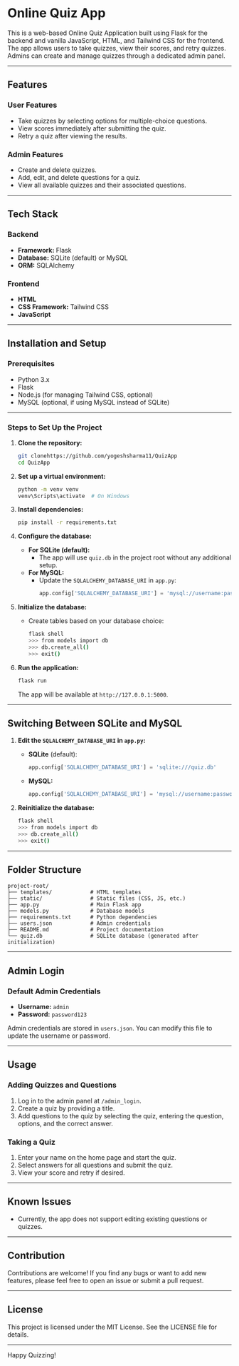 # Online Quiz App

This is a web-based Online Quiz Application built using Flask for the backend and vanilla JavaScript, HTML, and Tailwind CSS for the frontend. The app allows users to take quizzes, view their scores, and retry quizzes. Admins can create and manage quizzes through a dedicated admin panel.

---

## Features

### User Features
- Take quizzes by selecting options for multiple-choice questions.
- View scores immediately after submitting the quiz.
- Retry a quiz after viewing the results.

### Admin Features
- Create and delete quizzes.
- Add, edit, and delete questions for a quiz.
- View all available quizzes and their associated questions.

---

## Tech Stack

### Backend
- **Framework:** Flask
- **Database:** SQLite (default) or MySQL
- **ORM:** SQLAlchemy

### Frontend
- **HTML**
- **CSS Framework:** Tailwind CSS
- **JavaScript**

---

## Installation and Setup

### Prerequisites
- Python 3.x
- Flask
- Node.js (for managing Tailwind CSS, optional)
- MySQL (optional, if using MySQL instead of SQLite)

---

### Steps to Set Up the Project

1. **Clone the repository:**
   ```bash
   git clonehttps://github.com/yogeshsharma11/QuizApp
   cd QuizApp
   ```

2. **Set up a virtual environment:**
   ```bash
   python -m venv venv
   venv\Scripts\activate  # On Windows
   ```

3. **Install dependencies:**
   ```bash
   pip install -r requirements.txt
   ```

4. **Configure the database:**
   - **For SQLite (default):**
     - The app will use `quiz.db` in the project root without any additional setup.
   - **For MySQL:**
     - Update the `SQLALCHEMY_DATABASE_URI` in `app.py`:
       ```python
       app.config['SQLALCHEMY_DATABASE_URI'] = 'mysql://username:password@localhost/quiz_db'
       ```

5. **Initialize the database:**
   - Create tables based on your database choice:
     ```bash
     flask shell
     >>> from models import db
     >>> db.create_all()
     >>> exit()
     ```

6. **Run the application:**
   ```bash
   flask run
   ```
   The app will be available at `http://127.0.0.1:5000`.

---

## Switching Between SQLite and MySQL

1. **Edit the `SQLALCHEMY_DATABASE_URI` in `app.py`:**
   - **SQLite** (default):
     ```python
     app.config['SQLALCHEMY_DATABASE_URI'] = 'sqlite:///quiz.db'
     ```
   - **MySQL:**
     ```python
     app.config['SQLALCHEMY_DATABASE_URI'] = 'mysql://username:password@localhost/quiz_db'
     ```

2. **Reinitialize the database:**
   ```bash
   flask shell
   >>> from models import db
   >>> db.create_all()
   >>> exit()
   ```

---

## Folder Structure

```
project-root/
├── templates/            # HTML templates
├── static/               # Static files (CSS, JS, etc.)
├── app.py                # Main Flask app
├── models.py             # Database models
├── requirements.txt      # Python dependencies
├── users.json            # Admin credentials
├── README.md             # Project documentation
└── quiz.db               # SQLite database (generated after initialization)
```

---

## Admin Login

### Default Admin Credentials
- **Username:** `admin`
- **Password:** `password123`

Admin credentials are stored in `users.json`. You can modify this file to update the username or password.

---

## Usage

### Adding Quizzes and Questions
1. Log in to the admin panel at `/admin_login`.
2. Create a quiz by providing a title.
3. Add questions to the quiz by selecting the quiz, entering the question, options, and the correct answer.

### Taking a Quiz
1. Enter your name on the home page and start the quiz.
2. Select answers for all questions and submit the quiz.
3. View your score and retry if desired.

---

## Known Issues
- Currently, the app does not support editing existing questions or quizzes.

---

## Contribution

Contributions are welcome! If you find any bugs or want to add new features, please feel free to open an issue or submit a pull request.

---

## License

This project is licensed under the MIT License. See the LICENSE file for details.

---

Happy Quizzing!

        